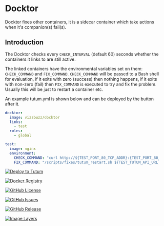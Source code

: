 # Docktor

Docktor fixes other containers, it is a sidecar container which take actions when it's companion(s) fail(s).

## Introduction

The Docktor checks every `CHECK_INTERVAL` (default 60) seconds whether the containers it links to are still active.

The linked containers have the environmental variables set on them: `CHECK_COMMAND` and `FIX_COMMAND`. `CHECK_COMMAND` will be passed to a Bash shell for evaluation, if it exits with zero (success) then nothing happens, if it exits with non-zero (fail) then `FIX_COMMAND` is executed to try and fix the problem. Usually this will be just to restart a container etc.

An example tutum.yml is shown below and can be deployed by the button after it.

```yaml
docktor:
  image: vizzbuzz/docktor
  links:
    - test
  roles:
    - global

test:
  image: nginx
  environment:
    CHECK_COMMAND: "curl http://${TEST_PORT_80_TCP_ADDR}:{TEST_PORT_80_TCP_PORT} | grep nginx.com"
    FIX_COMMAND: "/scripts/fixes/tutum_restart.sh ${TEST_TUTUM_API_URL}"
```

[![Deploy to Tutum](https://s.tutum.co/deploy-to-tutum.svg)](https://dashboard.tutum.co/stack/deploy/)

[![Docker Registry](https://img.shields.io/docker/pulls/vizzbuzz/docktor.svg)](https://registry.hub.docker.com/u/vizzbuzz/docktor)

[![GitHub License](https://img.shields.io/github/license/vizzbuzz/docktor.svg)](https://raw.githubusercontent.com/vizzbuzz/docktor/master/LICENSE)

[![GitHub Issues](https://img.shields.io/github/issues/vizzbuzz/docktor.svg)](https://github.com/vizzbuzz/docktor/issues)
    
[![GitHub Release](https://img.shields.io/github/release/vizzbuzz/docktor.svg)](https://github.com/vizzbuzz/docktor)

[![Image Layers](https://badge.imagelayers.io/vizzbuzz/docktor.svg)](https://imagelayers.io/?images=vizzbuzz/docktor:latest 'Get your own badge on imagelayers.io') 


